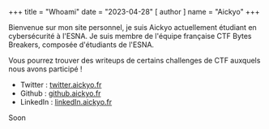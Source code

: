 +++
title = "Whoami"
date = "2023-04-28"
[ author ]
  name = "Aickyo"
+++

Bienvenue sur mon site personnel, je suis Aickyo actuellement étudiant en cybersécurité à l'ESNA. 
Je suis membre de l'équipe française CTF Bytes Breakers, composée d'étudiants de l'ESNA.

Vous pourrez trouver des writeups de certains challenges de CTF auxquels nous avons participé ! 

* Twitter : [twitter.aickyo.fr](https://twitter.com/aickyo)
* Github : [github.aickyo.fr](https://github.com/Aickyo)
* LinkedIn : [linkedIn.aickyo.fr](https://fr.linkedin.com/in/valentin-tanguy-202035172)

Soon




